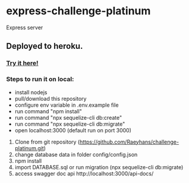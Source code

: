 # express-challenge-platinum
Express server

## Deployed to heroku. 

### <a href='https://quiet-fortress-90834.herokuapp.com/api-docs'>Try it here!</a>

### Steps to run it on local:
- install nodejs
- pull/download this repository
- configure env variable in .env.example file
- run command "npm install"
- run command "npx sequelize-cli db:create"
- run command "npx sequelize-cli db:migrate"
- open localhost:3000 (default run on port 3000)

1. Clone from git repository (https://github.com/Raeyhans/challenge-platinum.git)
2. change database data in folder config/config.json
3. npm install
4. import DATABASE.sql or run migration (npx sequelize-cli db:migrate)
5. access swagger doc api http://localhost:3000/api-docs/
